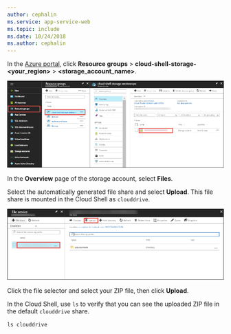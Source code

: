 ```yaml
---
author: cephalin
ms.service: app-service-web
ms.topic: include
ms.date: 10/24/2018
ms.author: cephalin
---
```

In the [Azure portal](https://portal.azure.com), click **Resource groups** > **cloud-shell-storage-\<your_region>** > **\<storage_account_name>**.

![Find Cloud Shell storage account](../articles/app-service/media/app-service-deploy-zip/upload-choose-storage-account.png)

In the **Overview** page of the storage account, select **Files**.

Select the automatically generated file share and select **Upload**. This file share is mounted in the Cloud Shell as `clouddrive`.

![Find Upload button](../articles/app-service/media/app-service-deploy-zip/upload-select-button.png)

Click the file selector and select your ZIP file, then click **Upload**. 

In the Cloud Shell, use `ls` to verify that you can see the uploaded ZIP file in the default `clouddrive` share.

```azurecli-interactive
ls clouddrive
```
